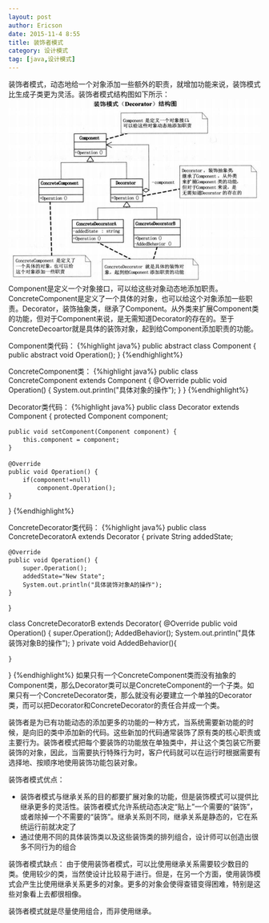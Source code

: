 ```yaml
---
layout: post
author: Ericson
date: 2015-11-4 8:55
title: 装饰者模式
category: 设计模式
tag: [java,设计模式]
---
```


装饰者模式，动态地给一个对象添加一些额外的职责，就增加功能来说，装饰模式比生成子类更为灵活。装饰者模式结构图如下所示：
![decorator](/public/img/java/decorator.jpg)
Component是定义一个对象接口，可以给这些对象动态地添加职责。ConcreteComponent是定义了一个具体的对象，也可以给这个对象添加一些职责。Decorator，装饰抽象类，继承了Component。从外类来扩展Component类的功能，但对于Component来说，是无需知道Decorator的存在的。至于ConcreteDecoartor就是具体的装饰对象，起到给Component添加职责的功能。

Component类代码：
{%highlight java%}
public abstract class Component {
    public abstract void Operation();
}
{%endhighlight%}

ConcreteComponent类：
{%highlight java%}
public class ConcreteComponent extends Component {
    @Override
    public void Operation() {
        System.out.println("具体对象的操作");
    }
}
{%endhighlight%}

Decorator类代码：
{%highlight java%}
public class Decorator extends Component {
    protected Component component;

    public void setComponent(Component component) {
        this.component = component;
    }

    @Override
    public void Operation() {
        if(component!=null)
            component.Operation();
    }
}
{%endhighlight%}

ConcreteDecorator类代码：
{%highlight java%}
public class ConcreteDecoratorA extends Decorator {
    private String addedState;

    @Override
    public void Operation() {
        super.Operation();
        addedState="New State";
        System.out.println("具体装饰对象A的操作");
    }
}

class ConcreteDecoratorB extends Decorator{
    @Override
    public void Operation() {
        super.Operation();
        AddedBehavior();
        System.out.println("具体装饰对象B的操作");
    }
    private void AddedBehavior(){

    }
}
{%endhighlight%}
如果只有一个ConcreteComponent类而没有抽象的Component类，那么Decorator类可以是ConcreteComponent的一个子类。如果只有一个ConcreteDecorator类，那么就没有必要建立一个单独的Decorator类，而可以把Decorator和ConcreteDecorator的责任合并成一个类。

装饰者是为已有功能动态的添加更多的功能的一种方式，当系统需要新功能的时候，是向旧的类中添加新的代码。这些新加的代码通常装饰了原有类的核心职责或主要行为。装饰者模式把每个要装饰的功能放在单独类中，并让这个类包装它所要装饰的对象，因此，当需要执行特殊行为时，客户代码就可以在运行时根据需要有选择地、按顺序地使用装饰功能包装对象。

装饰者模式优点：
<ul>
	<li>装饰者模式与继承关系的目的都要扩展对象的功能，但是装饰模式可以提供比继承更多的灵活性。装饰者模式允许系统动态决定“贴上”一个需要的“装饰”，或者除掉一个不需要的“装饰”。继承关系则不同，继承关系是静态的，它在系统运行前就决定了</li>
	<li>通过使用不同的具体装饰类以及这些装饰类的排列组合，设计师可以创造出很多不同行为的组合</li>
</ul>

装饰者模式缺点：
由于使用装饰者模式，可以比使用继承关系需要较少数目的类。使用较少的类，当然使设计比较易于进行。但是，在另一个方面，使用装饰模式会产生比使用继承关系更多的对象。更多的对象会使得查错变得困难，特别是这些对象看上去都很相像。

装饰者模式就是尽量使用组合，而非使用继承。